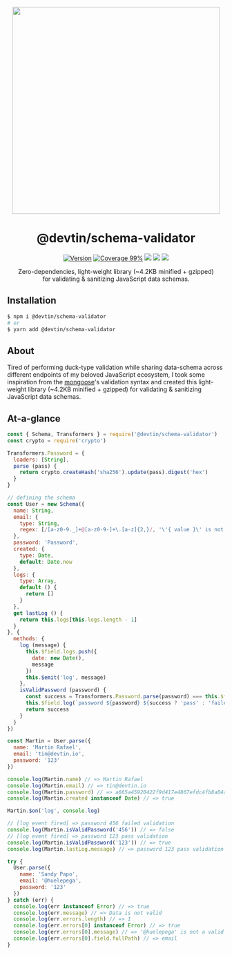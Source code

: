 <p align="center"><img align="center" width="480" src="https://repository-images.githubusercontent.com/228456718/f4767e00-61e6-11ea-964a-7b02d8dcb48f"/></p>

<div align="center"><h1 align="center">@devtin/schema-validator</h1></div>

<p align="center">
<a href="https://www.npmjs.com/package/@devtin/schema-validator" target="_blank"><img src="https://img.shields.io/npm/v/@devtin/schema-validator.svg" alt="Version"></a>
<a href="https://htmlpreview.github.io/?https://github.com/devtin/schema-validator/blob/master/coverage/lcov-report/index.html"><img src="https://img.shields.io/badge/coverage-99%25-green" alt="Coverage 99%"></a>
<a href="/test/features"><img src="https://github.com/devtin/schema-validator/workflows/test/badge.svg"></a>
<a href="https://gitter.im/schema-validator/community"><img src="https://badges.gitter.im/schema-validator/community.svg"></a>
<a href="http://opensource.org/licenses" target="_blank"><img src="http://img.shields.io/badge/License-MIT-brightgreen.svg"></a>
</p>

<p align="center">
Zero-dependencies, light-weight library (~4.2KB minified + gzipped)<br>
for validating & sanitizing JavaScript data schemas.
</p>


## Installation

```sh
$ npm i @devtin/schema-validator
# or
$ yarn add @devtin/schema-validator
```

## About

Tired of performing duck-type validation while sharing data-schema across different endpoints of my beloved
JavaScript ecosystem, I took some inspiration from the [mongoose](https://mongoosejs.com)'s validation syntax and created
this light-weight library (~4.2KB minified + gzipped) for validating & sanitizing JavaScript data schemas.

## At-a-glance

```js
const { Schema, Transformers } = require('@devtin/schema-validator')
const crypto = require('crypto')

Transformers.Password = {
  loaders: [String],
  parse (pass) {
    return crypto.createHash('sha256').update(pass).digest('hex')
  }
}

// defining the schema
const User = new Schema({
  name: String,
  email: {
    type: String,
    regex: [/[a-z0-9._]+@[a-z0-9-]+\.[a-z]{2,}/, '\'{ value }\' is not a valid e-mail address']
  },
  password: 'Password',
  created: {
    type: Date,
    default: Date.now
  },
  logs: {
    type: Array,
    default () {
      return []
    }
  },
  get lastLog () {
    return this.logs[this.logs.length - 1]
  }
}, {
  methods: {
    log (message) {
      this.$field.logs.push({
        date: new Date(),
        message
      })
      this.$emit('log', message)
    },
    isValidPassword (password) {
      const success = Transformers.Password.parse(password) === this.$field.password
      this.$field.log(`password ${password} ${success ? 'pass' : 'failed'} validation`)
      return success
    }
  }
})

const Martin = User.parse({
  name: 'Martin Rafael',
  email: 'tin@devtin.io',
  password: '123'
})

console.log(Martin.name) // => Martin Rafael
console.log(Martin.email) // => tin@devtin.io
console.log(Martin.password) // => a665a45920422f9d417e4867efdc4fb8a04a1f3fff1fa07e998e86f7f7a27ae3
console.log(Martin.created instanceof Date) // => true

Martin.$on('log', console.log)

// [log event fired] => password 456 failed validation
console.log(Martin.isValidPassword('456')) // => false
// [log event fired] => password 123 pass validation
console.log(Martin.isValidPassword('123')) // => true
console.log(Martin.lastLog.message) // => password 123 pass validation

try {
  User.parse({
    name: 'Sandy Papo',
    email: '@huelepega',
    password: '123'
  })
} catch (err) {
  console.log(err instanceof Error) // => true
  console.log(err.message) // => Data is not valid
  console.log(err.errors.length) // => 1
  console.log(err.errors[0] instanceof Error) // => true
  console.log(err.errors[0].message) // => '@huelepega' is not a valid e-mail address
  console.log(err.errors[0].field.fullPath) // => email
}

```
